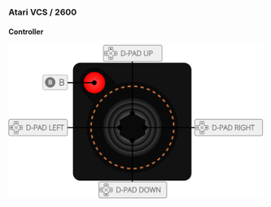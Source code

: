 ### Atari VCS / 2600



#### Controller
<img src="atari_2600.png" alt="SMS Controller" width="500"/>
